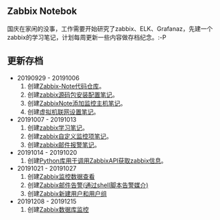 ## Zabbix Notebok
国庆在家闲的没事，工作需要开始研究了zabbix、ELK、Grafanaz，先建一个zabbix的学习笔记，计划每周更新一些内容做存档纪念。:-P

## 更新存档
* 20190929 - 20191006
	1. 创建[Zabbix-Note代码仓库](https://github.com/pppineapple/Zabbix-Note)。
	2. 创建[zabbix源码包安装配置笔记](https://github.com/pppineapple/Zabbix-Note/blob/master/zabbix%E6%BA%90%E7%A0%81%E5%8C%85%E5%AE%89%E8%A3%85%E9%85%8D%E7%BD%AE/zabbix%E5%AE%89%E8%A3%85%E5%AE%9E%E4%BE%8B.md)。
	3. 创建[ZabbixNote添加监控主机笔记](https://github.com/pppineapple/Zabbix-Note/blob/master/ZabbixNote%E6%B7%BB%E5%8A%A0%E4%B8%80%E5%8F%B0%E7%9B%91%E6%8E%A7%E4%B8%BB%E6%9C%BA/%E6%B7%BB%E5%8A%A0%E4%B8%80%E5%8F%B0%E7%9B%91%E6%8E%A7%E4%B8%BB%E6%9C%BA.md)。
	4. 创建[虚拟机联网设置笔记](https://github.com/pppineapple/Zabbix-Note/blob/master/%E8%99%9A%E6%8B%9F%E6%9C%BA%E8%81%94%E7%BD%91%E8%AE%BE%E7%BD%AE/VMware%E8%99%9A%E6%8B%9F%E6%9C%BA%E8%81%94%E7%BD%91.md)。
* 20191007 - 20191013
	1. 创建[zabbix学习笔记](https://github.com/pppineapple/Zabbix-Note/blob/master/zabbix%E5%AD%A6%E4%B9%A0%E7%AC%94%E8%AE%B0/zabbix%E7%AC%94%E8%AE%B0.md)。
	2. 创建[zabbix自定义监控项笔记](https://github.com/pppineapple/Zabbix-Note/blob/master/zabbix%E8%87%AA%E5%AE%9A%E4%B9%89%E7%9B%91%E6%8E%A7%E9%A1%B9/zabbix%E8%87%AA%E5%AE%9A%E4%B9%89%E7%9B%91%E6%8E%A7.md)。
	3. 创建[zabbix邮件报警笔记](https://github.com/pppineapple/Zabbix-Note/tree/master/Zabbix%E9%82%AE%E4%BB%B6%E6%8A%A5%E8%AD%A6)。
* 20191014 - 20191020
	1. 创建[Python库用于调用ZabbixAPI获取zabbix信息](https://github.com/pppineapple/Zabbix-Note/tree/master/ZabbixApi)。
* 20191021 - 20191027
	1. 创建[Zabbix监控数据查看](https://github.com/pppineapple/Zabbix-Note/blob/master/zabbix%E7%9B%91%E6%8E%A7%E6%95%B0%E6%8D%AE%E6%9F%A5%E7%9C%8B/Zabbix%E7%9B%91%E6%8E%A7%E6%95%B0%E6%8D%AE%E6%9F%A5%E7%9C%8B.md)
	2. 创建[Zabbix邮件告警(通过shell脚本告警媒介)](https://github.com/pppineapple/Zabbix-Note/blob/master/Zabbix%E9%82%AE%E4%BB%B6%E6%8A%A5%E8%AD%A6/zabbix%E9%82%AE%E4%BB%B6%E5%91%8A%E8%AD%A6(%E9%80%9A%E8%BF%87shell%E8%84%9A%E6%9C%AC%E5%91%8A%E8%AD%A6%E5%AA%92%E4%BB%8B).md)
	3. 创建[Zabbix新建用户和用户组](https://github.com/pppineapple/Zabbix-Note/blob/master/zabbix%E5%88%9B%E5%BB%BA%E7%94%A8%E6%88%B7%E5%92%8C%E7%94%A8%E6%88%B7%E7%BB%84/zabbix%E5%88%9B%E5%BB%BA%E7%94%A8%E6%88%B7%E7%BB%84.md)
* 20191208 - 20191215
	1. 创建[Zabbix数据库监控](https://github.com/pppineapple/Zabbix-Note/blob/master/zabbix%E6%95%B0%E6%8D%AE%E5%BA%93%E7%9B%91%E6%8E%A7/Zabbix%E6%95%B0%E6%8D%AE%E5%BA%93%E7%9B%91%E6%8E%A7.md)
	
	